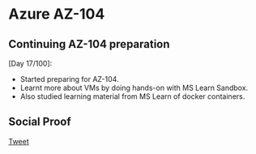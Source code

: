 
# Azure AZ-104

## Continuing AZ-104 preparation

[Day 17/100]:
- Started preparing for AZ-104.
- Learnt more about VMs by doing hands-on with MS Learn Sandbox.
- Also studied learning material from MS Learn of docker containers.

## Social Proof

[Tweet](https://twitter.com/SudhaKishoreBC/status/1296054759003045891)

